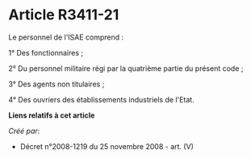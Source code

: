 # Article R3411-21

Le personnel de l'ISAE comprend :

1° Des fonctionnaires ;

2° Du personnel militaire régi par la quatrième partie du présent code ;

3° Des agents non titulaires ;

4° Des ouvriers des établissements industriels de l'Etat.

**Liens relatifs à cet article**

_Créé par_:

  - Décret n°2008-1219 du 25 novembre 2008 - art. (V)
